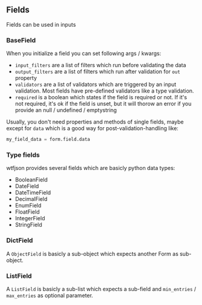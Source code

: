 ## Fields

Fields can be used in inputs


### BaseField

When you initialize a field you can set following args / kwargs:

* `input_filters` are a list of filters which run before validating the data
* `output_filters` are a list of filters which run after validation for `out` property
* `validators` are a list of validators which are triggered by an input validation. Most fields have pre-defined validators like a type validation.
* `required` is a boolean which states if the field is required or not. If it's not required, it's ok if the field is unset, but it will thorow an error if you provide an null / undefined / emptystring

Usually, you don't need properties and methods of single fields, maybe except for `data` which is a good way for post-validation-handling like:

```python
my_field_data = form.field.data
```


### Type fields

wtfjson provides several fields which are basicly python data types:

* BooleanField
* DateField
* DateTimeField
* DecimalField
* EnumField
* FloatField
* IntegerField
* StringField

### DictField

A `ObjectField` is basicly a sub-object which expects another Form as sub-object.

### ListField

A `ListField` is basicly a sub-list which expects a sub-field and `min_entries` / `max_entries` as optional parameter.

